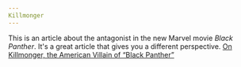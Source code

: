 ```yaml
---
Killmonger
---
```

This is an article about the antagonist in the new Marvel movie *Black Panther*. It's a great article that gives you a different
perspective.
[On Killmonger, the American Villain of “Black Panther”](https://www.newyorker.com/culture/culture-desk/on-killmonger-black-panther-s-american-villain?mbid=social_facebook)
